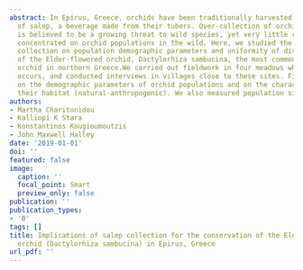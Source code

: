 ```yaml
---
abstract: In Epirus, Greece, orchids have been traditionally harvested for the production
  of salep, a beverage made from their tubers. Over-collection of orchids for salep
  is believed to be a growing threat to wild species, yet very little research has
  concentrated on orchid populations in the wild. Here, we studied the impact of salep
  collection on population demographic parameters and uniformity of distribution patterns
  of the Elder-flowered orchid, Dactylorhiza sambucina, the most commonly collected
  orchid in northern Greece.We carried out fieldwork in four meadows where salep harvesting
  occurs, and conducted interviews in villages close to these sites. Fieldwork focused
  on the demographic parameters of orchid populations and on the characteristics of
  their habitat (natural-anthropogenic). We also measured population size and …
authors:
- Martha Charitonidou
- Kalliopi K Stara
- Konstantinos Kougioumoutzis
- John Maxwell Halley
date: '2019-01-01'
doi: ''
featured: false
image:
  caption: ''
  focal_point: Smart
  preview_only: false
publication: ''
publication_types:
- '0'
tags: []
title: Implications of salep collection for the conservation of the Elder‑flowered
  orchid (Dactylorhiza sambucina) in Epirus, Greece
url_pdf: ''
---
```

